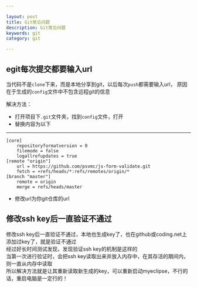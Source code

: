 ```yaml
---

layout: post
title: Git常见问题
description: Git常见问题
keywords: git
category: git

---
```


## egit每次提交都要输入url
当代码不是`clone`下来，而是本地分享到git，以后每次`push`都需要输入url，
原因在于生成的`config`文件中不包含远程git的信息

解决方法：  

- 打开项目下`.git`文件夹，找到`config`文件，打开
- 替换内容为以下  
  
------
	[core]
		repositoryformatversion = 0
		filemode = false
		logallrefupdates = true
	[remote "origin"]
		url = https://github.com/psvmc/js-form-validate.git
		fetch = +refs/heads/*:refs/remotes/origin/*
	[branch "master"]
		remote = origin
		merge = refs/heads/master


- 修改url为你git仓库的url

## 修改ssh key后一直验证不通过

修改ssh key后一直验证不通过，本地也生成key了，也在github或coding.net上添加过key了，就是验证不通过  
经过好长时间测试发现，发现验证ssh key的机制是这样的  
当第一次进行验证时，会把ssh key读取出来并放入内存中，在其存活的期间内，则一直从内存中读取  
所以解决方法就是让其重新读取新生成的key，可以重新启动myeclipse，不行的话，重启电脑是一定行的！